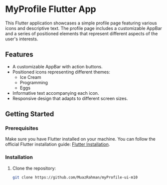 # MyProfile Flutter App

This Flutter application showcases a simple profile page featuring various icons and descriptive text. The profile page includes a customizable AppBar and a series of positioned elements that represent different aspects of the user's interests.

## Features

- A customizable AppBar with action buttons.
- Positioned icons representing different themes:
    - Ice Cream
    - Programming
    - Eggs
- Informative text accompanying each icon.
- Responsive design that adapts to different screen sizes.



## Getting Started

### Prerequisites

Make sure you have Flutter installed on your machine. You can follow the official Flutter installation guide: [Flutter Installation](https://flutter.dev/docs/get-started/install).

### Installation

1. Clone the repository:

   ```bash
   git clone https://github.com/MuazRahman/myProfile-ui-m10